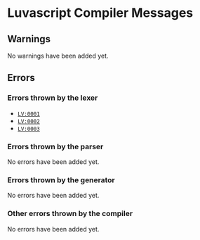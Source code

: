 # Luvascript Compiler Messages

## Warnings

No warnings have been added yet.

## Errors

### Errors thrown by the lexer
- [`LV:0001`](./errors/0x0001)
- [`LV:0002`](./errors/0x0002)
- [`LV:0003`](./errors/0x0003)

### Errors thrown by the parser

No errors have been added yet.

### Errors thrown by the generator

No errors have been added yet.

### Other errors thrown by the compiler

No errors have been added yet.